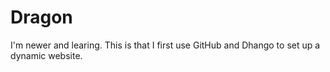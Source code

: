 # Dragon
I'm newer and learing. This is that I first use GitHub and Dhango to set up a dynamic website.
